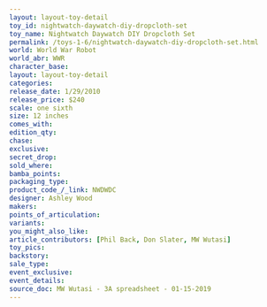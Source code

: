 ```yaml
---
layout: layout-toy-detail 
toy_id: nightwatch-daywatch-diy-dropcloth-set
toy_name: Nightwatch Daywatch DIY Dropcloth Set
permalink: /toys-1-6/nightwatch-daywatch-diy-dropcloth-set.html
world: World War Robot
world_abr: WWR
character_base: 
layout: layout-toy-detail
categories: 
release_date: 1/29/2010
release_price: $240 
scale: one sixth
size: 12 inches
comes_with: 
edition_qty: 
chase: 
exclusive: 
secret_drop: 
sold_where: 
bamba_points: 
packaging_type: 
product_code_/_link: NWDWDC
designer: Ashley Wood
makers: 
points_of_articulation: 
variants: 
you_might_also_like: 
article_contributors: [Phil Back, Don Slater, MW Wutasi]
toy_pics: 
backstory: 
sale_type: 
event_exclusive: 
event_details: 
source_doc: MW Wutasi - 3A spreadsheet - 01-15-2019
---
```

